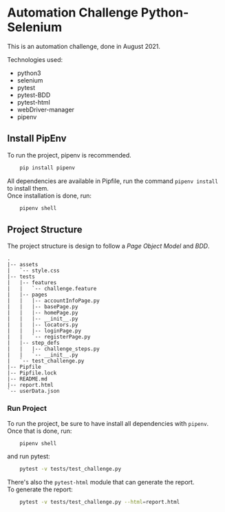 # Automation Challenge Python-Selenium  
  
This is an automation challenge, done in August 2021.  

Technologies used:
- python3
- selenium
- pytest
- pytest-BDD
- pytest-html
- webDriver-manager 
- pipenv  

## Install PipEnv

To run the project, pipenv is recommended.

```Bash
    pip install pipenv
```  
  
All dependencies are available in Pipfile, run the command `pipenv install` to install them.  
Once installation is done, run:

```Bash
    pipenv shell
```

## Project Structure
The project structure is design to follow a *Page Object Model* and *BDD*.

```
.
|-- assets
|   `-- style.css
|-- tests
|   |-- features
|   |   `-- challenge.feature
|   |-- pages
|   |   |-- accountInfoPage.py
|   |   |-- basePage.py
|   |   |-- homePage.py
|   |   |-- __init__.py
|   |   |-- locators.py
|   |   |-- loginPage.py
|   |   `-- registerPage.py
|   |-- step_defs
|   |   |-- challenge_steps.py
|   |   `-- __init__.py
|   `-- test_challenge.py
|-- Pipfile
|-- Pipfile.lock
|-- README.md
|-- report.html
`-- userData.json

```

### Run Project

To run the project, be sure to have install all dependencies with `pipenv`.
Once that is done, run:  

```Bash
    pipenv shell
```

and run pytest:  

```Bash
    pytest -v tests/test_challenge.py
```  

There's also the `pytest-html` module that can generate the report.  
To generate the report:

```Bash
    pytest -v tests/test_challenge.py --html=report.html
```

